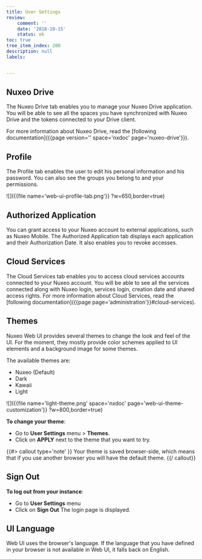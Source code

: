 ```yaml
---
title: User Settings
review:
    comment: ''
    date: '2018-10-15'
    status: ok
toc: true
tree_item_index: 200
description: null
labels:


---
```

## Nuxeo Drive

The Nuxeo Drive tab enables you to manage your Nuxeo Drive application. You will be able to see all the spaces you have synchronized with Nuxeo Drive and the tokens connected to your Drive client.

For more information about Nuxeo Drive, read the [following documentation]({{page version='' space='nxdoc' page='nuxeo-drive'}}).

## Profile

The Profile tab enables the user to edit his personal information and his password. You can also see the groups you belong to and your permissions.

![]({{file name='web-ui-profile-tab.png'}} ?w=650,border=true)

## Authorized Application

You can grant access to your Nuxeo account to external applications, such as Nuxeo Mobile. The Authorized Application tab displays each application and their Authorization Date. It also enables you to revoke accesses.

## Cloud Services

The Cloud Services tab enables you to access cloud services accounts connected to your Nuxeo account. You will be able to see all the services connected along with Nuxeo login, services login, creation date and shared access rights.
For more information about Cloud Services, read the [following documentation]({{page page='administration'}}#cloud-services).

## Themes

Nuxeo Web UI provides several themes to change the look and feel of the UI. For the moment, they mostly provide color schemes applied to UI elements and a background image for some themes.

The available themes are:

- Nuxeo (Default)
- Dark
- Kawaii
- Light

![]({{file name='light-theme.png' space='nxdoc' page='web-ui-theme-customization'}} ?w=800,border=true)

**To change your theme**:
- Go to **User Settings** menu > **Themes**.
- Click on **APPLY** next to the theme that you want to try.

{{#> callout type='note' }}
Your theme is saved browser-side, which means that if you use another browser you will have the default theme.
{{/ callout}}

## Sign Out

**To log out from your instance**:
- Go to **User Settings** menu
- Click on **Sign Out**
The login page is displayed.

## UI Language

Web UI uses the browser's language. If the language that you have defined in your browser is not available in Web UI, it falls back on English.
